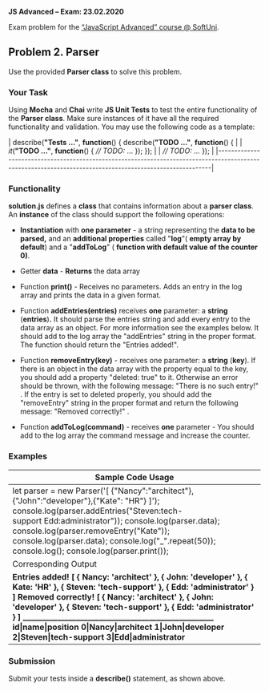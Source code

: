 **JS Advanced – Exam: 23.02.2020**

Exam problem for the [“JavaScript Advanced” course \@
SoftUni](https://softuni.bg/courses/javascript-advanced).

Problem 2. Parser
-----------------

Use the provided **Parser class** to solve this problem.

### Your Task

Using **Mocha** and **Chai** write **JS Unit Tests** to test the entire
functionality of the **Parser class**. Make sure instances of it have all the
required functionality and validation. You may use the following code as a
template:

| describe(**"Tests …"**, **function**() { describe(**"TODO …"**, **function**() {                                                                         |
| *it*(**"TODO …"**, **function**() { *// TODO:* … }); });                                                                                                 |
| *// TODO:* … });                                                                                                                                         |
|----------------------------------------------------------------------------------------------------------------------------------------------------------|


### Functionality

**solution.js** defines a **class** that contains information about a **parser
class**. An **instance** of the class should support the following operations:

-   **Instantiation** with **one parameter** - a string representing the **data
    to be parsed,** and an **additional properties** called "**log**"( **empty
    array by default**) and a "**addToLog**" ( **function with default value of
    the counter 0)**.

-   Getter **data** - **Returns** the data array

-   Function **print()** - Receives no parameters. Adds an entry in the log
    array and prints the data in a given format.

-   Function **addEntries(entries)** receives **one** parameter: a **string**
    (**entries**)**.** It should parse the entries string and add every entry to
    the data array as an object. For more information see the examples below. It
    should add to the log array the "addEntries" string in the proper format.
    The function should return the "Entries added!".

-   Function **removeEntry(key)** - receives one parameter: a **string**
    (**key**). If there is an object in the data array with the property equal
    to the key, you should add a property "deleted: true" to it. Otherwise an
    error should be thrown, with the following message: "There is no such
    entry!" . If the entry is set to deleted properly, you should add the
    "removeEntry" string in the proper format and return the following message:
    "Removed correctly!" .

-   Function **addToLog(command)** - receives **one** parameter - You should add
    to the log array the command message and increase the counter.

### Examples

| Sample Code Usage                                                                                                                                                                                                                                                                                                                                                                                                                  |
|------------------------------------------------------------------------------------------------------------------------------------------------------------------------------------------------------------------------------------------------------------------------------------------------------------------------------------------------------------------------------------------------------------------------------------|
| let parser = new Parser('[ {"Nancy":"architect"},{"John":"developer"},{"Kate": "HR"} ]'); console.log(parser.addEntries("Steven:tech-support Edd:administrator")); console.log(parser.data); console.log(parser.removeEntry("Kate")); console.log(parser.data); console.log("_".repeat(50)); console.log(); console.log(parser.print());                                                                                           |
| Corresponding Output                                                                                                                                                                                                                                                                                                                                                                                                               |
| **Entries added! [ { Nancy: 'architect' }, { John: 'developer' }, { Kate: 'HR' }, { Steven: 'tech-support' }, { Edd: 'administrator' } ] Removed correctly! [ { Nancy: 'architect' }, { John: 'developer' }, { Steven: 'tech-support' }, { Edd: 'administrator' } ] \_________________________________________________\_ id\|name\|position 0\|Nancy\|architect 1\|John\|developer 2\|Steven\|tech-support 3\|Edd\|administrator** |

### Submission

Submit your tests inside a **describe()** statement, as shown above.
